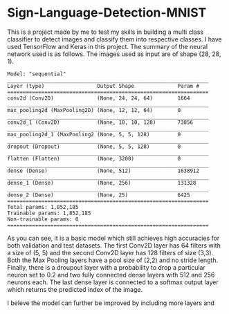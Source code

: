 # Sign-Language-Detection-MNIST

This is a project made by me to test my skills in building a multi class classifier to detect images and classify them into respective classes. I have used TensorFlow and Keras in this project. The summary of the neural network used is as follows. The images used as input are of shape (28, 28, 1).

```
Model: "sequential"
_________________________________________________________________
Layer (type)                 Output Shape              Param #   
=================================================================
conv2d (Conv2D)              (None, 24, 24, 64)        1664      
_________________________________________________________________
max_pooling2d (MaxPooling2D) (None, 12, 12, 64)        0         
_________________________________________________________________
conv2d_1 (Conv2D)            (None, 10, 10, 128)       73856     
_________________________________________________________________
max_pooling2d_1 (MaxPooling2 (None, 5, 5, 128)         0         
_________________________________________________________________
dropout (Dropout)            (None, 5, 5, 128)         0         
_________________________________________________________________
flatten (Flatten)            (None, 3200)              0         
_________________________________________________________________
dense (Dense)                (None, 512)               1638912   
_________________________________________________________________
dense_1 (Dense)              (None, 256)               131328    
_________________________________________________________________
dense_2 (Dense)              (None, 25)                6425      
=================================================================
Total params: 1,852,185
Trainable params: 1,852,185
Non-trainable params: 0
=================================================================
```


As you can see, it is a basic model which still achieves high accuracies for both validation and test datasets. The first Conv2D layer has 64 filters with a size of (5, 5) and the second Conv2D layer has 128 filters of size (3,3). Both the Max Pooling layers have a pool size of (2,2) and no stride length. Finally, there is a droupout layer with a probability to drop a particular neuron set to 0.2 and two fully connected dense layers with 512 and 256 neurons each. The last dense layer is connected to a softmax output layer which returns the predicted index of the image.

I beleve the model can further be improved by including more layers and 
